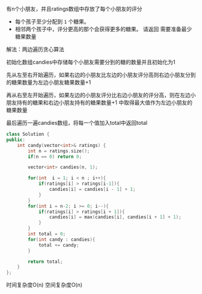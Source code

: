 有n个小朋友，并且ratings数组中存放了每个小朋友的评分
- 每个孩子至少分配到 `1` 个糖果。
- 相邻两个孩子中，评分更高的那个会获得更多的糖果。
请返回 需要准备最少糖果数量

解法：两边遍历贪心算法

初始化数组candies中存储每个小朋友需要分到的糖的数量并且初始化为1

先从左至右开始遍历，如果右边的小朋友比左边的小朋友评分高则右边小朋友分到的糖果数量为左边小朋友糖果数量+1

再从右至左开始遍历，如果左边的小朋友评分比右边小朋友的评分高，则在左边小朋友持有的糖果和右边小朋友持有的糖果数量+1 中取得最大值作为左边小朋友的糖果数量

最后遍历一遍candies数组，将每一个值加入total中返回total

```cpp
class Solution {
public:
    int candy(vector<int>& ratings) {
        int n = ratings.size();
        if(n == 0) return 0;

        vector<int> candies(n, 1);

        for(int  i = 1; i < n ; i++){
            if(ratings[i] > ratings[i-1]){
                candies[i] = candies[i - 1] + 1;
            }
        }
        for(int i = n-2; i >= 0; i--){
            if(ratings[i] > ratings[i + 1]){
                candies[i] = max(candies[i], candies[i + 1] + 1);
            }
        }
        int total = 0;
        for(int candy : candies){
            total += candy;
        }

        return total;
    }
};
```

时间复杂度O(n)  空间复杂度O(n)